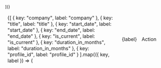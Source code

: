 <table>
        <thead className="border-t border-gray-100 dark:border-white/[0.05]">
          <tr>
            <td children={undefined} />
            {[
              { key: "company", label: "company" },
              { key: "title", label: "title" },
              { key: "start_date", label: "start_date" },
              { key: "end_date", label: "end_date" },
              { key: "is_current", label: "is_current" },
              { key: "duration_in_months", label: "duration_in_months" },
              { key: "profile_id", label: "profile_id" }
            ].map(({ key, label }) => (
              <td
                key={key}
                className="px-4 py-3 border border-gray-100 dark:border-white/[0.05]"
              >
                <div
                  className="flex items-center justify-between cursor-pointer"
                >
                  <p className="font-medium text-gray-700 text-theme-xs dark:text-gray-400">
                    {label}
                  </p>
                </div>
              </td>
            ))}
            <td
              className="px-4 py-3 border border-gray-100 dark:border-white/[0.05]"
            >
              <p className="font-medium text-gray-700 text-theme-xs dark:text-gray-400">
                Action
              </p>
            </td>
          </tr>
        </thead>
      </table>
